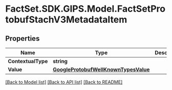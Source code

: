 # FactSet.SDK.GIPS.Model.FactSetProtobufStachV3MetadataItem

## Properties

Name | Type | Description | Notes
------------ | ------------- | ------------- | -------------
**ContextualType** | **string** |  | [optional] 
**Value** | [**GoogleProtobufWellKnownTypesValue**](GoogleProtobufWellKnownTypesValue.md) |  | [optional] 

[[Back to Model list]](../README.md#documentation-for-models) [[Back to API list]](../README.md#documentation-for-api-endpoints) [[Back to README]](../README.md)

